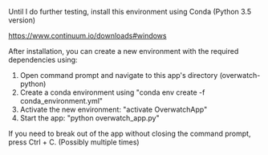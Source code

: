 Until I do further testing, install this environment using Conda (Python 3.5 version)

https://www.continuum.io/downloads#windows

After installation, you can create a new environment with the required dependencies using:

1) Open command prompt and navigate to this app's directory (overwatch-python)
2) Create a conda environment using "conda env create -f conda_environment.yml"
3) Activate the new environment: "activate OverwatchApp"
4) Start the app: "python overwatch_app.py"

If you need to break out of the app without closing the command prompt, press Ctrl + C. (Possibly multiple times)